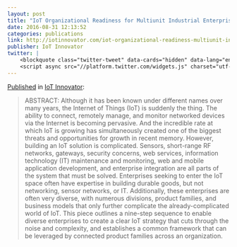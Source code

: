 ```yaml
---
layout: post
title: "IoT Organizational Readiness for Multiunit Industrial Enterprises"
date: 2016-08-31 12:13:52
categories: publications
link: http://iotinnovator.com/iot-organizational-readiness-multiunit-industrial-enterprises/
publisher: IoT Innovator
twitter: |
    <blockquote class="twitter-tweet" data-cards="hidden" data-lang="en"><p lang="ro" dir="ltr"><a href="https://twitter.com/hashtag/IoT?src=hash">#IoT</a> Organizational Readiness for Multiunit Industrial Enterprises <a href="https://t.co/p5dq224kze">https://t.co/p5dq224kze</a> <a href="https://twitter.com/exosite">@Exosite</a></p>&mdash; IoTInnovator (@IoTInnovator) <a href="https://twitter.com/IoTInnovator/status/770737746587492352">August 30, 2016</a></blockquote>
    <script async src="//platform.twitter.com/widgets.js" charset="utf-8"></script>
---
```


[Published](http://iotinnovator.com/iot-organizational-readiness-multiunit-industrial-enterprises/) in [IoT Innovator](http://iotinnovator.com/):

> ABSTRACT: Although it has been known under different names over many years, the Internet of Things (IoT) is suddenly the thing. The ability to connect, remotely manage, and monitor networked devices via the Internet is becoming pervasive. And the incredible rate at which IoT is growing has simultaneously created one of the biggest threats and opportunities for growth in recent memory. However, building an IoT solution is complicated. Sensors, short-range RF networks, gateways, security concerns, web services, information technology (IT) maintenance and monitoring, web and mobile application development, and enterprise integration are all parts of the system that must be solved. Enterprises seeking to enter the IoT space often have expertise in building durable goods, but not networking, sensor networks, or IT. Additionally, these enterprises are often very diverse, with numerous divisions, product families, and business models that only further complicate the already-complicated world of IoT. This piece outlines a nine-step sequence to enable diverse enterprises to create a clear IoT strategy that cuts through the noise and complexity, and establishes a common framework that can be leveraged by connected product families across an organization.

